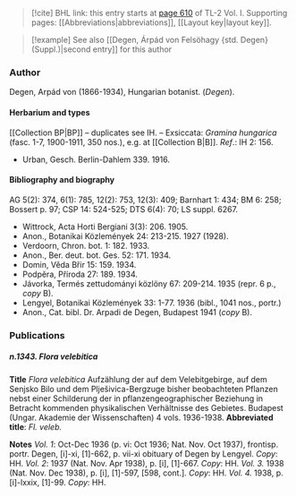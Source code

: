 > [!cite] BHL link: this entry starts at [page 610](https://www.biodiversitylibrary.org/item/103414#page/658/mode/1up) of TL-2 Vol. I.
> Supporting pages: [[Abbreviations|abbreviations]], [[Layout key|layout key]].

> [!example] See also [[Degen, Árpád von Felsöhagy {std. Degen} (Suppl.)|second entry]] for this author

### Author

Degen, Arpád von (1866-1934), Hungarian botanist. (*Degen*).

#### Herbarium and types

[[Collection BP|BP]] – duplicates see IH. – Exsiccata: *Gramina hungarica* (fasc. 1-7, 1900-1911, 350 nos.), e.g. at [[Collection B|B]].
*Ref*.: IH 2: 156.
- Urban, Gesch. Berlin-Dahlem 339. 1916.

#### Bibliography and biography

AG 5(2): 374, 6(1): 785, 12(2): 753, 12(3): 409; Barnhart 1: 434; BM 6: 258; Bossert p. 97; CSP 14: 524-525; DTS 6(4): 70; LS suppl. 6267.
- Wittrock, Acta Horti Bergiani 3(3): 206. 1905.
- Anon., Botanikai Közlemények 24: 213-215. 1927 (1928).
- Verdoorn, Chron. bot. 1: 182. 1933.
- Anon., Ber. deut. bot. Ges. 52: 171. 1934.
- Domin, Věda Břir 15: 159. 1934.
- Podpěra, Příroda 27: 189. 1934.
- Jávorka, Termés zettudományi közlöny 67: 209-214. 1935 (repr. 6 p., *copy* B).
- Lengyel, Botanikai Közlemények 33: 1-77. 1936 (bibl., 1041 nos., portr.)
- Anon., Cat. bibl. Dr. Arpadi de Degen, Budapest 1941 (*copy* B).

### Publications

##### n.1343. Flora velebitica

**Title**
*Flora velebitica* Aufzählung der auf dem Velebitgebirge, auf dem Senjsko Bilo und dem Plješivica-Bergzuge bisher beobachteten Pflanzen nebst einer Schilderung der in pflanzengeographischer Beziehung in Betracht kommenden physikalischen Verhältnisse des Gebietes. Budapest (Ungar. Akademie der Wissenschaften) 4 vols. 1936-1938.
**Abbreviated title**: *Fl. veleb.*

**Notes**
*Vol. 1*: Oct-Dec 1936 (p. vi: Oct 1936; Nat. Nov. Oct 1937), frontisp. portr. Degen, \[i\]-xi, \[1\]-662, p. vii-xi obituary of Degen by Lengyel. *Copy*: HH.
*Vol. 2*: 1937 (Nat. Nov. Apr 1938), p. \[i\], \[1\]-667. *Copy*: HH.
*Vol. 3.* 1938 (Nat. Nov. Dec 1938), p. \[i\], \[1\]-597, \[598, cont.\]. *Copy*: HH.
*Vol. 4.* 1938, p. \[i\]-lxxix, \[1\]-99. *Copy*: HH.

